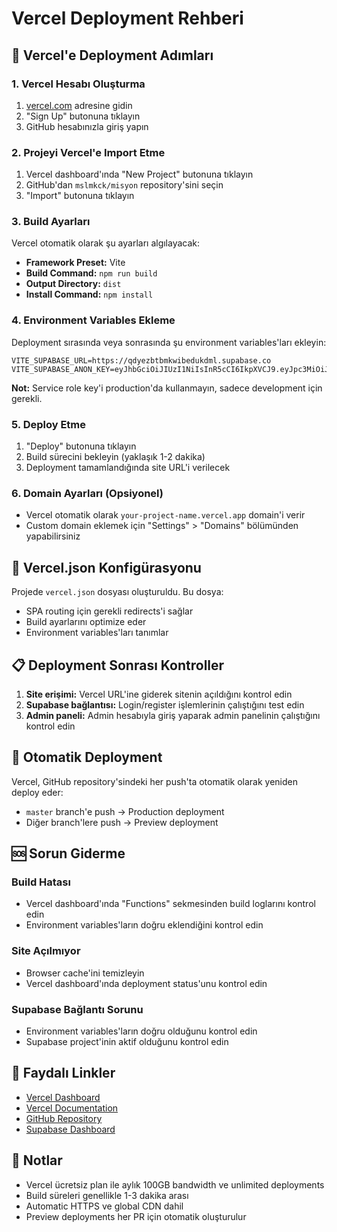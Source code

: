 # Vercel Deployment Rehberi

## 🚀 Vercel'e Deployment Adımları

### 1. Vercel Hesabı Oluşturma
1. [vercel.com](https://vercel.com) adresine gidin
2. "Sign Up" butonuna tıklayın
3. GitHub hesabınızla giriş yapın

### 2. Projeyi Vercel'e Import Etme
1. Vercel dashboard'ında "New Project" butonuna tıklayın
2. GitHub'dan `mslmkck/misyon` repository'sini seçin
3. "Import" butonuna tıklayın

### 3. Build Ayarları
Vercel otomatik olarak şu ayarları algılayacak:
- **Framework Preset:** Vite
- **Build Command:** `npm run build`
- **Output Directory:** `dist`
- **Install Command:** `npm install`

### 4. Environment Variables Ekleme
Deployment sırasında veya sonrasında şu environment variables'ları ekleyin:

```
VITE_SUPABASE_URL=https://qdyezbtbmkwibedukdml.supabase.co
VITE_SUPABASE_ANON_KEY=eyJhbGciOiJIUzI1NiIsInR5cCI6IkpXVCJ9.eyJpc3MiOiJzdXBhYmFzZSIsInJlZiI6InFkeWV6YnRibWt3aWJlZHVrZG1sIiwicm9sZSI6ImFub24iLCJpYXQiOjE3NjE1MjAzMzksImV4cCI6MjA3NzA5NjMzOX0.rV6fN5l6RCcWL9C6_xxtwyl80q3L0aHs_ElQtggzc28
```

**Not:** Service role key'i production'da kullanmayın, sadece development için gerekli.

### 5. Deploy Etme
1. "Deploy" butonuna tıklayın
2. Build sürecini bekleyin (yaklaşık 1-2 dakika)
3. Deployment tamamlandığında site URL'i verilecek

### 6. Domain Ayarları (Opsiyonel)
- Vercel otomatik olarak `your-project-name.vercel.app` domain'i verir
- Custom domain eklemek için "Settings" > "Domains" bölümünden yapabilirsiniz

## 🔧 Vercel.json Konfigürasyonu

Projede `vercel.json` dosyası oluşturuldu. Bu dosya:
- SPA routing için gerekli redirects'i sağlar
- Build ayarlarını optimize eder
- Environment variables'ları tanımlar

## 📋 Deployment Sonrası Kontroller

1. **Site erişimi:** Vercel URL'ine giderek sitenin açıldığını kontrol edin
2. **Supabase bağlantısı:** Login/register işlemlerinin çalıştığını test edin
3. **Admin paneli:** Admin hesabıyla giriş yaparak admin panelinin çalıştığını kontrol edin

## 🔄 Otomatik Deployment

Vercel, GitHub repository'sindeki her push'ta otomatik olarak yeniden deploy eder:
- `master` branch'e push → Production deployment
- Diğer branch'lere push → Preview deployment

## 🆘 Sorun Giderme

### Build Hatası
- Vercel dashboard'ında "Functions" sekmesinden build loglarını kontrol edin
- Environment variables'ların doğru eklendiğini kontrol edin

### Site Açılmıyor
- Browser cache'ini temizleyin
- Vercel dashboard'ında deployment status'unu kontrol edin

### Supabase Bağlantı Sorunu
- Environment variables'ların doğru olduğunu kontrol edin
- Supabase project'inin aktif olduğunu kontrol edin

## 🔗 Faydalı Linkler

- [Vercel Dashboard](https://vercel.com/dashboard)
- [Vercel Documentation](https://vercel.com/docs)
- [GitHub Repository](https://github.com/mslmkck/misyon)
- [Supabase Dashboard](https://supabase.com/dashboard)

## 📝 Notlar

- Vercel ücretsiz plan ile aylık 100GB bandwidth ve unlimited deployments
- Build süreleri genellikle 1-3 dakika arası
- Automatic HTTPS ve global CDN dahil
- Preview deployments her PR için otomatik oluşturulur